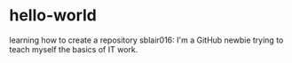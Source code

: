 # hello-world
learning how to create a repository
sblair016: I'm a GitHub newbie trying to teach myself the basics of IT work.
